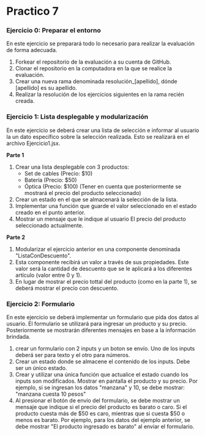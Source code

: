# Practico 7

### Ejercicio 0: Preparar el entorno
En este ejercicio se preparará todo lo necesario para realizar la evaluación de forma adecuada.

1. Forkear el repositorio de la evaluación a su cuenta de GitHub.
2. Clonar el repositorio en la computadora en la que se realice la evaluación.
3. Crear una nueva rama denominada resolución_[apellido], dónde [apellido] es su apellido.
4. Realizar la resolución de los ejercicios siguientes en la rama recién creada.

### Ejercicio 1: Lista desplegable y modularización

En este ejercicio se deberá crear una lista de selección e informar al usuario la un dato específico sobre la selección realizada. Esto se realizará en el archivo Ejercicio1.jsx.

**Parte 1**

1. Crear una lista desplegable con 3 productos:
   * Set de cables (Precio: $10)
   * Batería (Precio: $50)
   * Óptica (Precio: $100)
  (Tener en cuenta que posteriormente se mostrará el precio del producto seleccionado)
2. Crear un estado en el que se almacenará la selección de la lista.
3. Implementar una función que guarde el valor seleccionado en el estado creado en el punto anterior.
4. Mostrar un mensaje que le indique al usuario El precio del producto seleccionado actualmente.

**Parte 2**

1. Modularizar el ejercicio anterior en una componente denominada "ListaConDescuento".
2. Esta componente recibirá un valor a través de sus propiedades. Este valor será la cantidad de descuento que se le aplicará a los diferentes artículo (valor entre 0 y 1).
3. En lugar de mostrar el precio tottal del producto (como en la parte 1), se deberá mostrar el precio con descuento.

### Ejercicio 2: Formulario

En este ejercicio se deberá implementar un formulario que pida dos datos al usuario.
El formulario se utilizará para ingresar un producto y su precio.
Posteriormente se mostrarán diferentes mensajes en base a la información brindada.

1. crear un formulario con 2 inputs y un boton se envío. Uno de los inputs deberá ser para texto y el otro para números.
2. Crear un estado donde se almacene el contenido de los inputs. Debe ser un único estado.
3. Crear y utilizar una única función que actualice el estado cuando los inputs son modificados. Mostrar en pantalla el producto y su precio. Por ejemplo, si se ingresan los datos "manzana" y 10, se debe mostrar: "manzana cuesta 10 pesos"
4. Al presionar el botón de envío del formulario, se debe mostrar un mensaje que indique si el precio del producto es barato o caro. Si el producto cuesta más de $50 es caro, mientras que si cuesta $50 o menos es barato. Por ejemplo, para los datos del ejemplo anterior, se debe mostrar "El producto ingresado es barato" al enviar el formulario.